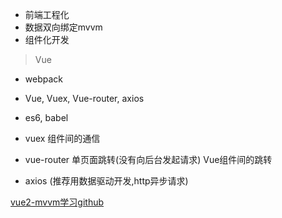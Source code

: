 - 前端工程化
- 数据双向绑定mvvm
- 组件化开发

> Vue

- webpack
- Vue, Vuex, Vue-router, axios
- es6, babel

- vuex 组件间的通信
- vue-router 单页面跳转(没有向后台发起请求) Vue组件间的跳转
- axios (推荐用数据驱动开发,http异步请求)

[vue2-mvvm学习github](https://github.com/wangfupeng1988/learn-vue2-mvvm)